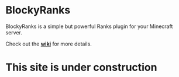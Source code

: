 # BlockyRanks

BlockyRanks is a simple but powerful Ranks plugin for your Minecraft server.

Check out the **[wiki](https://github.com/BlockyBorzan/BlockyRanks/wiki)** for more details.


# This site is under construction

